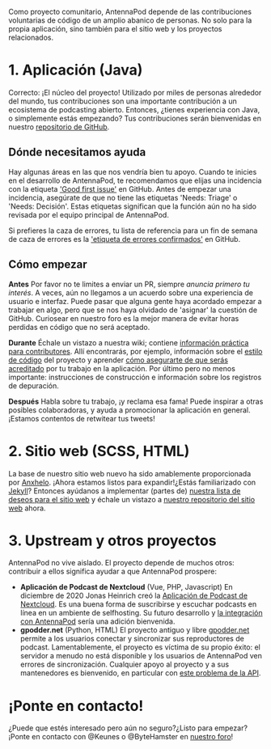 Como proyecto comunitario, AntennaPod depende de las contribuciones voluntarias de código de un amplio abanico de personas. No solo para la propia aplicación, sino también para el sitio web y los proyectos relacionados.

# 1. Aplicación (Java)

Correcto: ¡El núcleo del proyecto! Utilizado por miles de personas alrededor del mundo, tus contribuciones son una importante contribución a un ecosistema de podcasting abierto. Entonces, ¿tienes experiencia con Java, o simplemente estás empezando? Tus contribuciones serán bienvenidas en nuestro [repositorio de GitHub](https://github.com/AntennaPod/AntennaPod).

## Dónde necesitamos ayuda

Hay algunas áreas en las que nos vendría bien tu apoyo. Cuando te inicies en el desarrollo de AntennaPod, te recomendamos que elijas una incidencia con la etiqueta ['Good first issue'](https://github.com/AntennaPod/AntennaPod/labels/Good%20first%20issue) en GitHub. Antes de empezar una incidencia, asegúrate de que no tiene las etiquetas 'Needs: Triage' o 'Needs: Decisión'. Estas etiquetas significan que la función aún no ha sido revisada por el equipo principal de AntennaPod.

Si prefieres la caza de errores, tu lista de referencia para un fin de semana de caza de errores es la ['etiqueta de errores confirmados'](https://github.com/AntennaPod/AntennaPod/labels/Type%3A%20Confirmed%20bug) en GitHub.

## Cómo empezar

**Antes** Por favor no te limites a enviar un PR, siempre *anuncia primero tu interés*. A veces, aún no llegamos a un acuerdo sobre una experiencia de usuario e interfaz. Puede pasar que alguna gente haya acordado empezar a trabajar en algo, pero que se nos haya olvidado de 'asignar' la cuestión de GitHub. Curiosear en nuestro foro es la mejor manera de evitar horas perdidas en código que no será aceptado.

**Durante** Échale un vistazo a nuestra wiki; contiene [información práctica para contributores](https://github.com/AntennaPod/AntennaPod/wiki). Allí encontrarás, por ejemplo, información sobre el [estilo de código](https://github.com/AntennaPod/AntennaPod/wiki/Code-style) del proyecto y aprender [cómo asegurarte de que serás acreditado](https://github.com/AntennaPod/AntennaPod/wiki/Getting-accredited-on-the-Contributors-page) por tu trabajo en la aplicación. Por último pero no menos importante: instrucciones de construcción e información sobre los registros de depuración.

**Después** Habla sobre tu trabajo, ¡y reclama esa fama! Puede inspirar a otras posibles colaboradoras, y ayuda a promocionar la aplicación en general. ¡Estamos contentos de retwitear tus tweets!

# 2. Sitio web (SCSS, HTML)

La base de nuestro sitio web nuevo ha sido amablemente proporcionada por [Anxhelo](https://lushka.al). ¡Ahora estamos listos para expandir!¿Estás familiarizado con [Jekyll](https://jekyllrb.com/)? Entonces ayúdanos a implementar (partes de) [nuestra lista de deseos para el sitio web](https://forum.antennapod.org/t/sitemap-for-the-new-website/240) y échale un vistazo a [nuestro repositorio del sitio web](https://github.com/AntennaPod/antennapod.github.io) ahora.

# 3. Upstream y otros proyectos

AntennaPod no vive aislado. El proyecto depende de muchos otros: contribuir a ellos significa ayudar a que AntennaPod prospere:

* **Aplicación de Podcast de Nextcloud** (Vue, PHP, Javascript) En diciembre de 2020 Jonas Heinrich creó la [Aplicación de Podcast de Nextcloud](https://apps.nextcloud.com/apps/podcast). Es una buena forma de suscribirse y escuchar podcasts en línea en un ambiente de selfhosting. Su futuro desarrollo y [la integración con AntennaPod](https://git.project-insanity.org/onny/nextcloud-app-podcast/-/issues/103) sería una adición bienvenida.
* **gpodder.net** (Python, HTML) El proyecto antiguo y libre [gpodder.net](https://gpodder.net/) permite a los usuarios conectar y sincronizar sus reproductores de podcast. Lamentablemente, el proyecto es víctima de su propio éxito: el servidor a menudo no está disponible y los usuarios de AntennaPod ven errores de sincronización. Cualquier apoyo al proyecto y a sus mantenedores es bienvenido, en particular con [este problema de la API](https://github.com/gpodder/mygpo/issues/128).

# ¡Ponte en contacto!

¿Puede que estés interesado pero aún no seguro?¿Listo para empezar?¡Ponte en contacto con @Keunes o @ByteHamster en [nuestro foro](https://forum.antennapod.org)!
